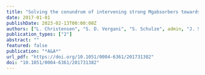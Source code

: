 ```yaml
---
title: "Solving the conundrum of intervening strong Mgabsorbers towards gamma-ray bursts and quasars"
date: 2017-01-01
publishDate: 2023-02-13T00:00:00Z
authors: ["L. Christensen", "S. D. Vergani", "S. Schulze", admin, "J. Selsing", "J. P. U. Fynbo", "A. de Ugarte Postigo", "R. Cañameras", "S. Lopez", "D. Passi", "P. Cortés-Zuleta", "S. L. Ellison", "V. DÓdorico", "G. Becker", "T. A. M. Berg", "Z. Cano", "S. Covino", "G. Cupani", "V. D\ĺia", "P. Goldoni", "A. Gomboc", "F. Hammer", "K. E. Heintz", "P. Jakobsson", "J. Japelj", "L. Kaper", "D. Malesani", "P. Møller", "P. Petitjean", "V. Pugliese", "R. Sánchez-Ramírez", "N. R. Tanvir", "C. C. Thöne", "M. Vestergaard", "K. Wiersema", "G. Worseck"]
publication_types: ["2"]
abstract: ""
featured: false
publication: "*A&A*"
url_pdf: "https://doi.org/10.1051/0004-6361/201731382"
doi: "10.1051/0004-6361/201731382"
---
```


